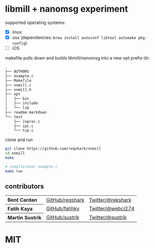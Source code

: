 # libmill + nanomsg experiment
supported operating systems:
- [x] linux
- [x] osx (dependencies: `brew install autoconf libtool automake pkg-config`)
- [ ] iOS

makefile pulls down and builds libmill/nanomsg into a new opt prefix dir:

```sh
.
├── AUTHORS
├── example.c
├── Makefile
├── nnmill.c
├── nnmill.h
├── opt
│   ├── bin
│   ├── include
│   └── lib
├── readme.markdown
└── test
    ├── inproc.c
    ├── ipc.c
    └── tcp.c
```

clone and run
```sh
git clone https://github.com/reqshark/nnmill
cd nnmill
make

# compile/exec example.c
make run
```

## contributors

<table><tbody>
<tr><th align="left">Bent Cardan</th><td><a href="https://github.com/reqshark/">GitHub/reqshark</a></td><td><a href="http://twitter.com/rekshark">Twitter/@rekshark</a></td></tr>
<tr><th align="left">Fatih Kaya</th><td><a href="https://github.com/fatihky">GitHub/fatihky</a></td><td><a href="http://twitter.com/webci274">Twitter/@webci274</a></td></tr>
<tr><th align="left">Martin Sustrik</th><td><a href="https://github.com/sustrik/">GitHub/sustrik</a></td><td><a href="http://twitter.com/sustrik">Twitter/@sustrik</a></td></tr>
</tbody></table>

# MIT
